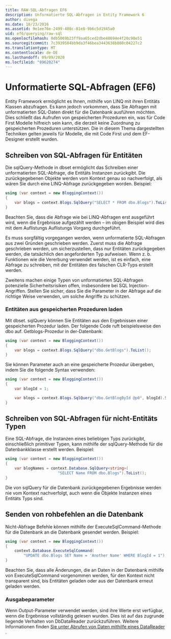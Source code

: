```yaml
---
title: RAW-SQL-Abfragen EF6
description: Unformatierte SQL-Abfragen in Entity Framework 6
author: divega
ms.date: 10/23/2016
ms.assetid: 9e1ee76e-2499-408c-81e8-9b6c5d1945a0
uid: ef6/querying/raw-sql
ms.openlocfilehash: 0db5069b23ff9aa65ced2dbe48694e4f20c98e51
ms.sourcegitcommit: 7c3939504bb9da3f46bea3443638b808c04227c2
ms.translationtype: MT
ms.contentlocale: de-DE
ms.lasthandoff: 09/09/2020
ms.locfileid: "89620274"
---
```

# <a name="raw-sql-queries-ef6"></a>Unformatierte SQL-Abfragen (EF6)

Entity Framework ermöglicht es Ihnen, mithilfe von LINQ mit ihren Entitäts Klassen abzufragen. Es kann jedoch vorkommen, dass Sie Abfragen mit unformatierten SQL-Daten direkt für die Datenbank ausführen möchten. Dies schließt das Aufrufen von gespeicherten Prozeduren ein, was für Code First Modelle hilfreich sein kann, die derzeit keine Zuordnung zu gespeicherten Prozeduren unterstützen. Die in diesem Thema dargestellten Techniken gelten jeweils für Modelle, die mit Code First und dem EF-Designer erstellt wurden.  

## <a name="writing-sql-queries-for-entities"></a>Schreiben von SQL-Abfragen für Entitäten  

Die sqlQuery-Methode in dbset ermöglicht das Schreiben einer unformatierten SQL-Abfrage, die Entitäts Instanzen zurückgibt. Die zurückgegebenen Objekte werden vom Kontext genau so nachverfolgt, als wären Sie durch eine LINQ-Abfrage zurückgegeben worden. Beispiel:  

``` csharp  
using (var context = new BloggingContext())
{
    var blogs = context.Blogs.SqlQuery("SELECT * FROM dbo.Blogs").ToList();
}
```  

Beachten Sie, dass die Abfrage wie bei LINQ-Abfragen erst ausgeführt wird, wenn die Ergebnisse aufgezählt werden – im obigen Beispiel wird dies mit dem Auflistungs Auflistungs Vorgang durchgeführt.  

Es muss sorgfältig vorgegangen werden, wenn unformatierte SQL-Abfragen aus zwei Gründen geschrieben werden. Zuerst muss die Abfrage geschrieben werden, um sicherzustellen, dass nur Entitäten zurückgegeben werden, die tatsächlich den angeforderten Typ aufweisen. Wenn z. b. Funktionen wie die Vererbung verwendet werden, ist es einfach, eine Abfrage zu schreiben, mit der Entitäten des falschen CLR-Typs erstellt werden.  

Zweitens machen einige Typen von unformatierten SQL-Abfragen potenzielle Sicherheitsrisiken offen, insbesondere bei SQL Injection-Angriffen. Stellen Sie sicher, dass Sie die Parameter in der Abfrage auf die richtige Weise verwenden, um solche Angriffe zu schützen.  

### <a name="loading-entities-from-stored-procedures"></a>Entitäten aus gespeicherten Prozeduren laden  

Mit dbset. sqlQuery können Sie Entitäten aus den Ergebnissen einer gespeicherten Prozedur laden. Der folgende Code ruft beispielsweise den dbo auf. Getblogs-Prozedur in der-Datenbank:  

``` csharp
using (var context = new BloggingContext())
{
    var blogs = context.Blogs.SqlQuery("dbo.GetBlogs").ToList();
}
```  

Sie können Parameter auch an eine gespeicherte Prozedur übergeben, indem Sie die folgende Syntax verwenden:  

``` csharp
using (var context = new BloggingContext())
{
    var blogId = 1;

    var blogs = context.Blogs.SqlQuery("dbo.GetBlogById @p0", blogId).Single();
}
```  

## <a name="writing-sql-queries-for-non-entity-types"></a>Schreiben von SQL-Abfragen für nicht-Entitäts Typen  

Eine SQL-Abfrage, die Instanzen eines beliebigen Typs zurückgibt, einschließlich primitiver Typen, kann mithilfe der sqlQuery-Methode für die Datenbankklasse erstellt werden. Beispiel:  

``` csharp
using (var context = new BloggingContext())
{
    var blogNames = context.Database.SqlQuery<string>(
                       "SELECT Name FROM dbo.Blogs").ToList();
}
```  

Die von sqlQuery für die Datenbank zurückgegebenen Ergebnisse werden nie vom Kontext nachverfolgt, auch wenn die Objekte Instanzen eines Entitäts Typs sind.  

## <a name="sending-raw-commands-to-the-database"></a>Senden von rohbefehlen an die Datenbank  

Nicht-Abfrage Befehle können mithilfe der ExecuteSqlCommand-Methode für die Datenbank an die Datenbank gesendet werden. Beispiel:  

``` csharp
using (var context = new BloggingContext())
{
    context.Database.ExecuteSqlCommand(
        "UPDATE dbo.Blogs SET Name = 'Another Name' WHERE BlogId = 1");
}
```  

Beachten Sie, dass alle Änderungen, die an Daten in der Datenbank mithilfe von ExecuteSqlCommand vorgenommen werden, für den Kontext nicht transparent sind, bis Entitäten geladen oder aus der Datenbank erneut geladen werden.  

### <a name="output-parameters"></a>Ausgabeparameter  

Wenn Output-Parameter verwendet werden, sind ihre Werte erst verfügbar, wenn die Ergebnisse vollständig gelesen wurden. Dies ist auf das zugrunde liegende Verhalten von DbDataReader zurückzuführen. Weitere Informationen finden [Sie unter Abrufen von Daten mithilfe eines DataReader](https://go.microsoft.com/fwlink/?LinkID=398589) .  
